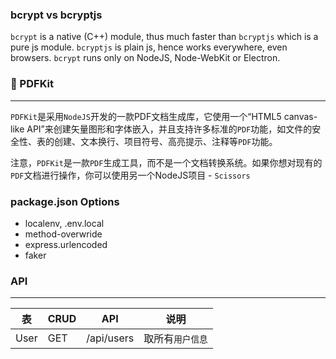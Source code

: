
### bcrypt vs bcryptjs

`bcrypt` is a native (C++) module, thus much faster than `bcryptjs` which is a pure js module. 
`bcryptjs` is plain js, hence works everywhere, even browsers. `bcrypt` runs only on NodeJS, Node-WebKit or Electron.

### 📑 PDFKit
---

`PDFKit`是采用`NodeJS`开发的一款PDF文档生成库，它使用一个“HTML5 canvas-like API”来创建矢量图形和字体嵌入，并且支持许多标准的`PDF`功能，如文件的安全性、表的创建、文本换行、项目符号、高亮提示、注释等`PDF`功能。

注意，`PDFKit`是一款`PDF`生成工具，而不是一个文档转换系统。如果你想对现有的`PDF`文档进行操作，你可以使用另一个NodeJS项目 - `Scissors`


### package.json Options

- localenv, .env.local
- method-overwride
- express.urlencoded
- faker


### API

---

| 表   | CRUD | API        | 说明             |
| ---- | ---- | ---------- | ---------------- |
| User | GET  | /api/users | 取所有`用户信息` |
